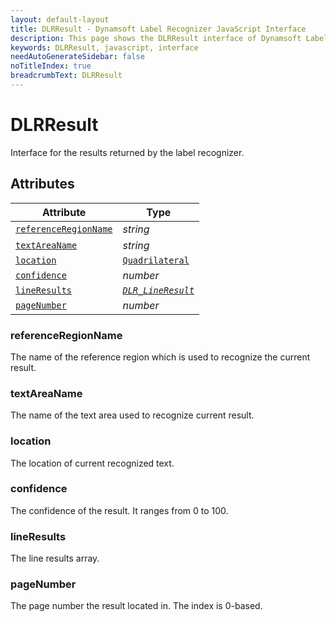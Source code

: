 ```yaml
---
layout: default-layout
title: DLRResult - Dynamsoft Label Recognizer JavaScript Interface
description: This page shows the DLRResult interface of Dynamsoft Label Recognizer for JavaScript.
keywords: DLRResult, javascript, interface
needAutoGenerateSidebar: false
noTitleIndex: true
breadcrumbText: DLRResult
---
```


# DLRResult

Interface for the results returned by the label recognizer.

## Attributes

  
| Attribute | Type |
|---------- | ---- |
| [ `referenceRegionName` ](#referenceregionname) | *string* |
| [ `textAreaName` ](#textareaname) | *string* |
| [ `location` ](#location) | [ `Quadrilateral` ](quadrilateral.md) |
| [ `confidence` ](#confidence) | *number* |
| [ `lineResults` ](#lineresults) | *[ `DLR_LineResult` ](dlr-line-result.md)* |
| [ `pageNumber` ](#pagenumber) | *number* |

<!--| [ `lineResultsCount` ](#lineresultscount) | *number* |-->

### referenceRegionName

The name of the reference region which is used to recognize the current result.

### textAreaName

The name of the text area used to recognize current result.

### location

The location of current recognized text.

### confidence

The confidence of the result. It ranges from 0 to 100.

<!--

### lineResultsCount

The line result count.
-->

### lineResults

The line results array.

### pageNumber

The page number the result located in. The index is 0-based.
